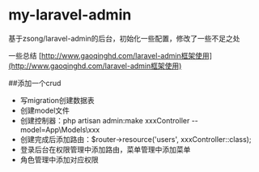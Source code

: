 # my-laravel-admin
基于zsong/laravel-admin的后台，初始化一些配置，修改了一些不足之处

一些总结
[http://www.gaoqinghd.com/laravel-admin框架使用](http://www.gaoqinghd.com/laravel-admin框架使用)

##添加一个crud
- 写migration创建数据表
- 创建model文件
- 创建控制器：php artisan admin:make xxxController --model=App\\Models\\xxx
- 创建完成后添加路由：$router->resource('users', xxxController::class);
- 登录后台在权限管理中添加路由，菜单管理中添加菜单
- 角色管理中添加对应权限
